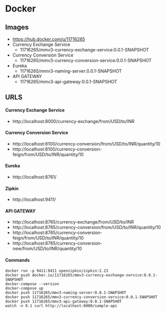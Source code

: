 # Docker

## Images

- https://hub.docker.com/u/11716265
- Currency Exchange Service 
	- 11716265/mmv3-currency-exchange-service:0.0.1-SNAPSHOT
- Currency Conversion Service
	- 11716265/mmv3-currency-conversion-service:0.0.1-SNAPSHOT
- Eureka
	- 11716265/mmv3-naming-server:0.0.1-SNAPSHOT
- API GATEWAY
	- 11716265/mmv3-api-gateway:0.0.1-SNAPSHOT

## URLS

#### Currency Exchange Service
- http://localhost:8000/currency-exchange/from/USD/to/INR

#### Currency Conversion Service
- http://localhost:8100/currency-conversion/from/USD/to/INR/quantity/10
- http://localhost:8100/currency-conversion-feign/from/USD/to/INR/quantity/10

#### Eureka
- http://localhost:8761/

#### Zipkin
- http://localhost:9411/

#### API GATEWAY
- http://localhost:8765/currency-exchange/from/USD/to/INR
- http://localhost:8765/currency-conversion/from/USD/to/INR/quantity/10
- http://localhost:8765/currency-conversion-feign/from/USD/to/INR/quantity/10
- http://localhost:8765/currency-conversion-new/from/USD/to/INR/quantity/10

#### Commands
```
docker run -p 9411:9411 openzipkin/zipkin:2.23
docker push docker.io/11716265/mmv3-currency-exchange-service:0.0.1-SNAPSHOT
docker-compose --version
docker-compose up
docker push 11716265/mmv3-naming-server:0.0.1-SNAPSHOT
docker push 11716265/mmv3-currency-conversion-service:0.0.1-SNAPSHOT
docker push 11716265/mmv3-api-gateway:0.0.1-SNAPSHOT
watch -n 0.1 curl http://localhost:8000/sample-api
```
